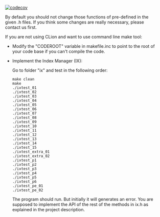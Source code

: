 [![codecov](https://codecov.io/gh/UCI-Chenli-teaching/cs222p-winter20-team-14/branch/master/graph/badge.svg?token=PwCwV5ftgO)](https://codecov.io/gh/UCI-Chenli-teaching/cs222p-winter20-team-14)


By default you should not change those functions of pre-defined in the given .h files.
If you think some changes are really necessary, please contact us first.

If you are not using CLion and want to use command line make tool:

 - Modify the "CODEROOT" variable in makefile.inc to point to the root
  of your code base if you can't compile the code.
 
 - Implement the Index Manager (IX):

   Go to folder "ix" and test in the following order:

   ```
   make clean
   make      
   ./ixtest_01  
   ./ixtest_02
   ./ixtest_03
   ./ixtest_04
   ./ixtest_05
   ./ixtest_06
   ./ixtest_07
   ./ixtest_08
   ./ixtest_09
   ./ixtest_10
   ./ixtest_11
   ./ixtest_12
   ./ixtest_13
   ./ixtest_14
   ./ixtest_15
   ./ixtest_extra_01
   ./ixtest_extra_02   
   ./ixtest_p1  
   ./ixtest_p2
   ./ixtest_p3
   ./ixtest_p4
   ./ixtest_p5
   ./ixtest_p6    
   ./ixtest_pe_01
   ./ixtest_pe_02
   
   ```

   The program should run. But initially it will generates an error. You are supposed to
   implement the API of the rest of the methods in ix.h as explained in the project description.